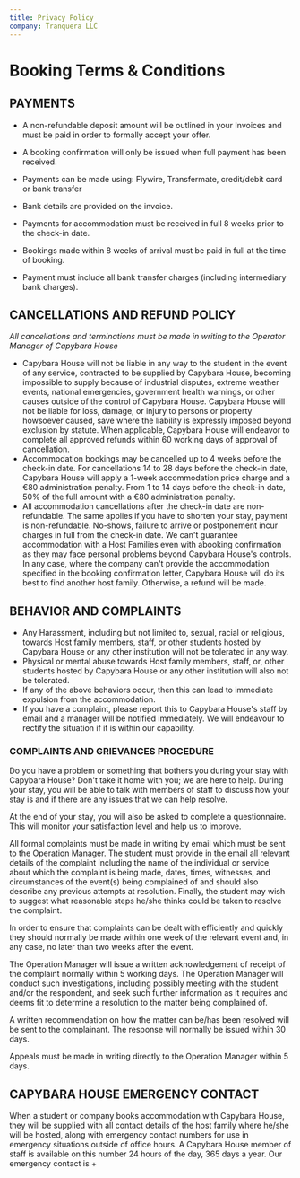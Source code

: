 ```yaml
---
title: Privacy Policy
company: Tranquera LLC
---
```


# Booking Terms & Conditions

## PAYMENTS

* A non-refundable deposit amount will be outlined in your Invoices and must be paid in order to formally accept your offer.

* A booking confirmation will only be issued when full payment has been received.

* Payments can be made using: Flywire, Transfermate, credit/debit card or bank transfer

* Bank details are provided on the invoice.

* Payments for accommodation must be received in full 8 weeks prior to the check-in date.

* Bookings made within 8 weeks of arrival must be paid in full at the time of booking.

* Payment must include all bank transfer charges (including intermediary bank charges).

## CANCELLATIONS AND REFUND POLICY

*All cancellations and terminations must be made in writing to the Operator Manager of Capybara House*

* Capybara House will not be liable in any way to the student in the event of any service, contracted to be supplied by Capybara House, becoming impossible to supply because of industrial disputes, extreme weather events, national emergencies, government health warnings, or other causes outside of the control of Capybara House. Capybara House will not be liable for loss, damage, or injury to persons or property howsoever caused, save where the liability is expressly imposed beyond exclusion by statute. When applicable, Capybara House will endeavor to complete all approved refunds within 60 working days of approval of cancellation.
* Accommodation bookings may be cancelled up to 4 weeks before the check-in date. For cancellations 14 to 28 days before the check-in date, Capybara House will apply a 1-week accommodation price charge and a €80 administration penalty. From 1 to 14 days before the check-in date, 50% of the full amount with a €80 administration penalty.
* All accommodation cancellations after the check-in date are non-refundable. The same applies if you have to shorten your stay, payment is non-refundable. No-shows, failure to arrive or postponement incur charges in full from the check-in date. We can't guarantee accommodation with a Host Families even with abooking confirmation as they may face personal problems beyond Capybara House's controls. In any case, where the company can't provide the accommodation specified in the booking confirmation letter, Capybara House will do its best to find another host family. Otherwise, a refund will be made.

## BEHAVIOR AND COMPLAINTS

* Any Harassment, including but not limited to, sexual, racial or religious, towards Host family members, staff, or other students hosted by Capybara House or any other institution will not be tolerated in any way.
* Physical or mental abuse towards Host family members, staff, or, other students hosted by Capybara House or any other institution will also not be tolerated.
* If any of the above behaviors occur, then this can lead to immediate expulsion from the accommodation.
* If you have a complaint, please report this to Capybara House's staff by email and a manager will be notified immediately. We will endeavour to rectify the situation if it is within our capability.

### COMPLAINTS AND GRIEVANCES PROCEDURE

Do you have a problem or something that bothers you during your stay with Capybara House?  Don't take it home with you; we are here to help. During your stay, you will be able to talk with members of staff to discuss how your stay is and if there are any issues that we can help resolve.

At the end of your stay, you will also be asked to complete a questionnaire. This will monitor your satisfaction level and help us to improve.

All formal complaints must be made in writing by email which must be sent to the Operation Manager. The student must provide in the email all relevant details of the complaint including the name of the individual or service about which the complaint is being made, dates, times, witnesses, and circumstances of the event(s) being complained of and should also describe any previous attempts at resolution. Finally, the student may wish to suggest what reasonable steps he/she thinks could be taken to resolve the complaint.

In order to ensure that complaints can be dealt with efficiently and quickly they should normally be made within one week of the relevant event and, in any case, no later than two weeks after the event.

The Operation Manager will issue a written acknowledgement of receipt of the complaint normally within 5 working days. The Operation Manager will conduct such investigations, including possibly meeting with the student and/or the respondent, and seek such further information as it requires and deems fit to determine a resolution to the matter being complained of.

A written recommendation on how the matter can be/has been resolved will be sent to the complainant. The response will normally be issued within 30 days.

Appeals must be made in writing directly to the Operation Manager within 5 days.


## CAPYBARA HOUSE EMERGENCY CONTACT

When a student or company books accommodation with Capybara House, they will be supplied with all contact details of the host family where he/she will be hosted, along with emergency contact numbers for use in emergency situations outside of office hours. A Capybara House member of staff is available on this number 24 hours of the day, 365 days a year. Our emergency contact is +